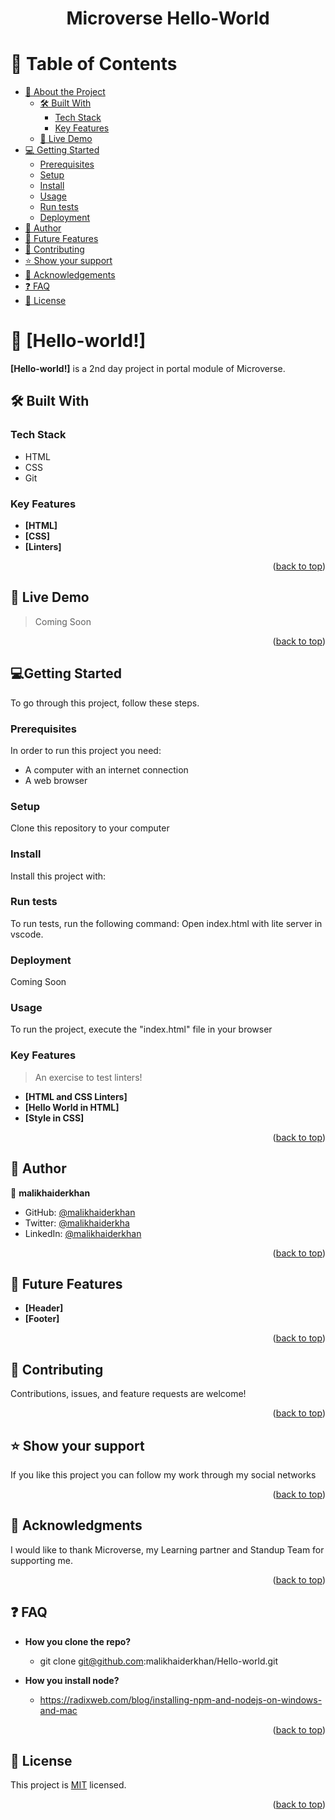 
<div align="center">
  
  <h1><b>Microverse Hello-World</b></h1>

</div>

# 📗 Table of Contents

- [📖 About the Project](#about-the-project)
  - [🛠 Built With](#built-with)
    - [Tech Stack](#tech-stack)
    - [Key Features](#key-features)
  - [🚀 Live Demo](#live-demo)  
- [💻 Getting Started](#getting-started)
  - [Prerequisites](#prerequisites)
  - [Setup](#setup)
  - [Install](#install)
  - [Usage](#usage)
  - [Run tests](#run-tests)
  - [Deployment](#deployment)
- [👥 Author](#author)
- [🔭 Future Features](#future-features)
- [🤝 Contributing](#contributing)
- [⭐️ Show your support](#support)
- [🙏 Acknowledgements](#acknowledgements)
- [❓ FAQ ](#faq)
- [📝 License ](#license)

# 📖 [Hello-world!] <a name="about-project"></a>

**[Hello-world!]** is a 2nd day project in portal module of Microverse.

## 🛠 Built With <a name="built-with"></a>

### Tech Stack <a name="tech-stack"></a>
+ HTML
+ CSS
+ Git

<!-- Features -->

### Key Features <a name="key-features"></a>

- **[HTML]**
- **[CSS]**
- **[Linters]**

<p align="right">(<a href="#readme-top">back to top</a>)</p>

<!-- LIVE DEMO -->

## 🚀 Live Demo <a name="live-demo"></a>

> Coming Soon

<p align="right">(<a href="#readme-top">back to top</a>)</p>

<!-- GETTING STARTED -->

## 💻Getting Started <a name="getting-started"></a>
To go through this project, follow these steps.
### Prerequisites
In order to run this project you need:
+ A computer with an internet connection
+ A web browser

### Setup
Clone this repository to your computer

### Install
Install this project with:

### Run tests
To run tests, run the following command: Open index.html with lite server in vscode.

### Deployment
Coming Soon

### Usage
To run the project, execute the "index.html" file in your browser

### Key Features <a name="key-features"></a>

> An exercise to test linters!

- **[HTML and CSS Linters]**
- **[Hello World in HTML]**
- **[Style in CSS]**

<p align="right">(<a href="#readme-top">back to top</a>)</p>

<!-- AUTHORS -->

## 👥 Author <a name="authors"></a>

👤 **malikhaiderkhan**

- GitHub: [@malikhaiderkhan](https://github.com/malikhaiderkhan)
- Twitter: [@malikhaiderkha](https://twitter.com/malikhaiderkha)
- LinkedIn: [@malikhaiderkhan](https://www.linkedin.com/in/malik-haider-khan-b53188140)

<p align="right">(<a href="#readme-top">back to top</a>)</p>
<!-- FUTURE FEATURES -->

## 🔭 Future Features <a name="future-features"></a>

- **[Header]**
- **[Footer]**

<p align="right">(<a href="#readme-top">back to top</a>)</p>

## 🤝 Contributing <a name="contributing"></a>
Contributions, issues, and feature requests are welcome!

<p align="right">(<a href="#readme-top">back to top</a>)</p>

## ⭐️ Show your support <a name="support"></a>
If you like this project you can follow my work through my social networks

<p align="right">(<a href="#readme-top">back to top</a>)</p>

## 🙏 Acknowledgments <a name="acknowledgements"></a>

I would like to thank Microverse, my Learning partner and Standup Team for supporting me.

<p align="right">(<a href="#readme-top">back to top</a>)</p>

## ❓ FAQ <a name="faq"></a>

- **How you clone the repo?**

  - git clone git@github.com:malikhaiderkhan/Hello-world.git

- **How you install node?**

  - https://radixweb.com/blog/installing-npm-and-nodejs-on-windows-and-mac

<p align="right">(<a href="#readme-top">back to top</a>)</p>

## 📝 License <a name="license"></a>

This project is [MIT](./LICENSE) licensed.

<p align="right">(<a href="#readme-top">back to top</a>)</p>

